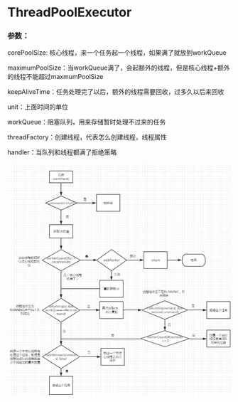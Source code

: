 # ThreadPoolExecutor

### 参数：

corePoolSize: 核心线程，来一个任务起一个线程，如果满了就放到workQueue

maximumPoolSize：当workQueue满了，会起额外的线程，但是核心线程+额外的线程不能超过maxmumPoolSize

keepAliveTime：任务处理完了以后，额外的线程需要回收，过多久以后来回收

unit：上面时间的单位

workQueue：阻塞队列，用来存储暂时处理不过来的任务

threadFactory：创建线程，代表怎么创建线程，线程属性

handler：当队列和线程都满了拒绝策略

![](./流程图.png)
